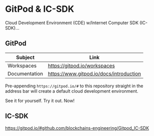 # GitPod & IC-SDK
Cloud Development Environment (CDE) w/Internet Computer SDK (IC-SDK)...  


## GitPod
|Subject|Link|
|---|---|
|Workspaces|https://gitpod.io/workspaces|
|Documentation|https://www.gitpod.io/docs/introduction|

Pre-appending ``https://gitpod.io/#`` to this repository straight in the address bar will create a default cloud development environment. 

See it for yourself. Try it out. Now!

## IC-SDK
https://gitpod.io/#github.com/blockchains-engineering/Gitpod_IC-SDK
